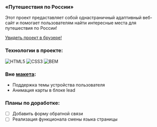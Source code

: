 ### «‎Путешествия по России»‎
Этот проект предаставляет собой однастраничный адаптивный веб-сайт и помогает пользователям найти интересные места для путешествия по России! 

[Увидеть проект в брузере!](https://otkazano.github.io/russian-travel/)

### Технологии в проекте:  
![HTML5](https://img.shields.io/badge/html5-%23E34F26.svg?style=for-the-badge&logo=html5&logoColor=white)
![CSS3](https://img.shields.io/badge/css3-%231572B6.svg?style=for-the-badge&logo=css3&logoColor=white)
![BEM](https://img.shields.io/badge/BEM-74aa9c?style=for-the-badge) 

### Вне [макета](https://www.figma.com/file/5S2WSbEFL6awjVWJ0NWL8Q/Sprint-3_-Russia-_-desktop-%2B-mobile?type=design&node-id=28503-0&mode=design&t=mzuR7zU5iofzqfpM-0):
* Поддержка темы устройства пользователя
* Анимация карты в блоке lead

### Планы по доработке:
- [ ] Добавить форму обратной связи
- [ ] Реализация функционала смены языка страницы

